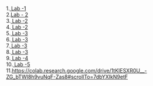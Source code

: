 1.<a href="https://github.com/Akshay3306/23CSBTB-27/blob/main/LAB_1.ipynb"> Lab -1</a><br>
2.<a href ="https://github.com/Akshay3306/23CSBTB-27/blob/main/LAB2.ipynb">Lab - 2</a><br>
3.<a href ="https://github.com/Akshay3306/23CSBTB-27/blob/main/BFS.ipynb"> Lab -2 </a><br>
4.<a href ="https://github.com/Akshay3306/23CSBTB-27/blob/main/Untitled6.ipynb"> Lab -2</a><br>
5.<a href ="https://github.com/Akshay3306/23CSBTB-27/blob/main/lab3"> Lab -3</a><br>
6.<a href ="https://github.com/Akshay3306/23CSBTB-27/blob/main/lab3"> Lab -3</a><br>
7.<a href ="https://github.com/Akshay3306/23CSBTB-27/blob/main/lab3"> Lab -3</a><br>
8.<a href ="https://github.com/Akshay3306/23CSBTB-27/blob/main/lab3"> Lab -3</a><br>
9.<a href ="https://github.com/Akshay3306/23CSBTB-27/blob/main/Lab4.ipynb"> Lab -4</a><br>
10.<a href ="https://github.com/Akshay3306/23CSBTB-27/blob/main/lab5.ipynb"> Lab -5</a><br>
11.https://colab.research.google.com/drive/1tKIESXR0U__-ZG_bTWI8h9vuNqF-Zas8#scrollTo=7dbYXIkN9etF



